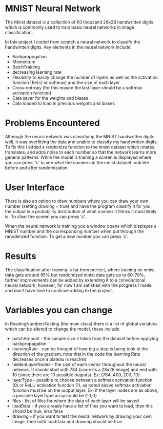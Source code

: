 # MNIST Neural Network

The Mnist dataset is a collection of 60 thousand 28x28 handwritten digits which is commonly used to train basic neural networks in image classification. 

In this project I coded from scratch a neural network to classify the handwritten digits. 
Key elements in the neural network include:
* Backpropogation
* Momentum
* BatchTraining
* decreasing learning rate
* Flexibility to easily change the number of layers as well as the activation function (ReLU or softmax) and the size of each layer
* Cross-entropy (for this reason the last layer should be a softmax activation function)
* Data saver for the weights and biases
* Data loaded to load in previous weights and biases

# Problems Encountered

Although the neural network was classifying the MNIST handwritten digits well, it was overfitting the data and unable to classify my handwritten digits. To fix this I added a randomize function to the mnist dataset which rotates, translates, and adds noise to each number so that the network learns more general patterns. While the model is training a screen is displayed where you can press 'c' to see what the numbers in the mnist dataset look like before and after randomization.

# User Interface

There is also an option to draw numbers where you can draw your own number (setting drawing = true) and have the program classify it for you, the output is a probability distribution of what number it thinks it most likely is. To clear the screen you can press 'c'.

When the neural network is training you a window opens which displayes a MNIST number and the corresponding number when put through the ranodmized function. To get a new number you can press 'c'.

# Results 

The classification after training is far from perfect, where training on mnist data gets around 95% but randomized mnist data gets up to 60-70%, further improvements can be added by extending it to a convolutional neural network, however, for now I am satisfied with the progress I made and don't have time to continue adding to the project.

# Variables you can change

In ReadingNumbersTesting (the main class) there is a list of global variables which can be altered to change the model, these include:

* batchAmount - the sample size it takes from the dataset before applying backpropagation
* learningRate - can be thought of how big a step is being took in the direction of the gradient, note that in the code the learning Rate decreases once a plateau is reached
* hiddenLayerNodes - the size of each vector throughout the neural network. It should start with 784 (since its a 28x28 image) and end with 10 (since there are 10 possible outputs). Ex: {784, 400, 200, 10}
* layerType - possible to choose between a softmax activation function (0) or ReLU activation function (1), as noted above softmax activation function must be on the output layer. Ex: if the layer nodes are as above, a possible layerType array could be {1,1,0}
* files - list of files for where the data of each layer will be saved
* loadData - if you already have a list of files you want to load, then this should be true, else false
* drawing - if you want to test the neural network by drawing your own image, then both loadData and drawing should be true
